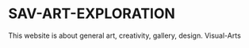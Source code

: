 # SAV-ART-EXPLORATION
This website is about   general art, creativity, gallery, design. Visual-Arts
